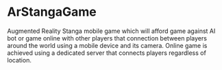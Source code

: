 # ArStangaGame
Augmented Reality Stanga mobile game which will afford game against AI bot or game online with other players that connection between players around the world using a mobile device and its camera. Online game is achieved using a dedicated server that connects players regardless of location.
